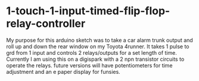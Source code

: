 # 1-touch-1-input-timed-flip-flop-relay-controller
My purpose for this arduino sketch was to take a car alarm trunk output and roll up and down the rear window on my Toyota 4runner.
It takes 1 pulse to grd from 1 input and controls 2 relays/outputs for a set length of time.
Currently I am using this on a  digispark with a 2 npn transistor circuits to operate the relays.
future versions will have potentiometers for time adjustment and an e paper display for funsies.


